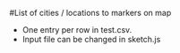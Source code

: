 #List of cities / locations to markers on map

- One entry per row in test.csv.
- Input file can be changed in sketch.js
